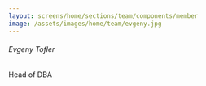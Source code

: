 ```yaml
---
layout: screens/home/sections/team/components/member
image: /assets/images/home/team/evgeny.jpg
---
```


###### Evgeny Tofler

Head of DBA
